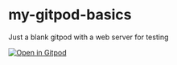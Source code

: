 # my-gitpod-basics
Just a blank gitpod with a web server for testing



[![Open in Gitpod](https://gitpod.io/button/open-in-gitpod.svg)](https://gitpod.io#snapshot/f07fe081-4d43-451c-abcc-014d267f1d12)
